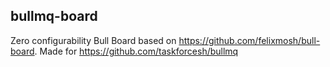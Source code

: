 ## bullmq-board

Zero configurability Bull Board based on https://github.com/felixmosh/bull-board. Made for https://github.com/taskforcesh/bullmq


